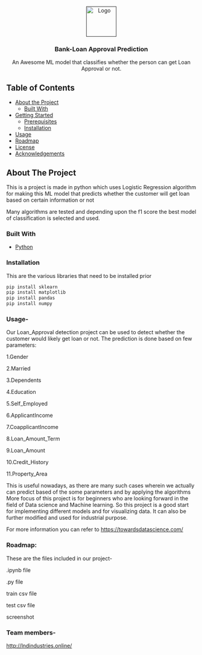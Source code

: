 
<!-- PROJECT LOGO -->
<br />
<p align="center">
  <a href="">
    <img src="https://encrypted-tbn0.gstatic.com/images?q=tbn%3AANd9GcQKzfQ0lzumoQl2JS6MGzxgfiGYB6UoTweACm2qx_ZAKDeZvDRN&usqp=CAU" alt="Logo" width="80" height="80">
  </a>

  <h3 align="center">Bank-Loan Approval Prediction</h3>

  <p align="center">
    An Awesome ML model that classifies whether the person can get Loan Approval or not.
    <br />

  </p>
</p>



<!-- TABLE OF CONTENTS -->
## Table of Contents

* [About the Project](#about-the-project)
  * [Built With](#built-with)
* [Getting Started](#getting-started)
  * [Prerequisites](#prerequisites)
  * [Installation](#installation)
* [Usage](#usage)
* [Roadmap](#roadmap)
* [License](#license)
* [Acknowledgements](#acknowledgements)



<!-- ABOUT THE PROJECT -->
## About The Project

This is a project is made in python which uses Logistic Regression algorithm for making this ML model that predicts whether the customer will get loan based on certain information or not

Many algorithms are tested and depending upon the f1 score the best model of classification is selected and used.

### Built With

* [Python](https://docs.python.org/3/m)


### Installation

This are the various libraries that need to be installed prior
```sh
pip install sklearn
pip install matplotlib
pip install pandas
pip install numpy
```








### Usage-

Our Loan_Approval detection project can be used to detect whether the customer would likely get loan or not.
The prediction is done based on few parameters:

1.Gender

2.Married

3.Dependents

4.Education

5.Self_Employed

6.ApplicantIncome

7.CoapplicantIncome

8.Loan_Amount_Term

9.Loan_Amount

10.Credit_History

11.Property_Area

This is useful nowadays, as there are many such cases wherein we actually can predict  based of the some parameters and by applying the algorithms
More focus of this project is for beginners who are looking forward in the field of Data science and Machine learning.
So this project is a good start for implementing different models and for visualizing data. It can also be further modified and used for industrial purpose.


 
 For more information you can refer to https://towardsdatascience.com/
 
 
 
 ### Roadmap:

These are the files included in our project-

.ipynb file

.py file

train csv file

test csv file

screenshot 



### Team members- 

http://lndindustries.online/
              
              
			  
